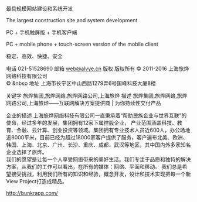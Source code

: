 最具规模网站建设和系统开发

The largest construction site and system development

PC + 手机触屏版 + 手机客户端

PC + mobile phone + touch-screen version of the mobile client


稳定、高效、快捷、安全

电话  021-51528690
邮箱 web@alvye.cn
版权   版权所有 © 2011-2016 上海旅烨网络科技有限公司<br>&copy;&nbsp;&nbsp
地址      上海市长宁区中山西路1279弄6号国峰科技大厦8楼

关键字  旅烨集团,旅烨网络,旅烨网路公司,上海旅烨
描述   旅烨集团,旅烨网络,旅烨网路公司,上海旅烨——互联网解决方案提供商 | 为你持续性交付产品


企业的描述
上海旅烨网络科技有限公司一直秉承着“帮助民族企业与世界互联”的使命，经过多年的发展，集团拥有12家下属控股企业，
产业范围涵盖科技、教育、金融、云计算、创业投资等领域。集团拥有专业技术人员近600人，办公场地近8000平米，目前已经为超过18000家客户提供了服务，客户遍布北美、欧洲、韩国、上海、北京、广州、长沙、重庆、成都、武汉等地区，其中国内外多家知名企业选择了旅烨。
 <br>我们的愿望是让每一个人享受网络带来的美好生活。我们专注于品质和独特的解决方案，从我们的工作可以看出，在所有的媒体：网络、平面和移动。
我们总是希望接受挑战，利用我们所有的知识和经验，概念开发，设计和技术实现把每一个新View Project打造成精品。</span>
  
  
  
  http://bunkrapp.com/